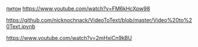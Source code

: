 
[питон](📁Resource/🐍Питон/питон.md)
https://www.youtube.com/watch?v=FM6kHcXpw98

https://github.com/nicknochnack/VideoToText/blob/master/Video%20to%20Text.ipynb

https://www.youtube.com/watch?v=2mHxiCn9kBU